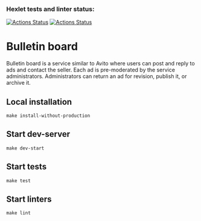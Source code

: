 ### Hexlet tests and linter status:
[![Actions Status](https://github.com/maddbuzz/rails-project-65/actions/workflows/CI.yml/badge.svg)](https://github.com/maddbuzz/rails-project-65/actions/workflows/CI.yml)
[![Actions Status](https://github.com/maddbuzz/rails-project-65/workflows/hexlet-check/badge.svg)](https://github.com/maddbuzz/rails-project-65/actions)

# Bulletin board

Bulletin board is a service similar to Avito where users can post and reply to ads and contact the seller. Each ad is pre-moderated by the service administrators. Administrators can return an ad for revision, publish it, or archive it.

<!-- (production deployed on [railway](https://maddbuzz-blog-production.up.railway.app/)) -->

## Local installation
```
make install-without-production
```
## Start dev-server
```
make dev-start
```
## Start tests
```
make test
```
## Start linters
```
make lint
```
